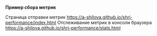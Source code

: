 **Пример сбора метрик**

Страница отправки метрик https://a-shilova.github.io/shri-performance/index.html
Отслеживание метрик в консоли браузера https://a-shilova.github.io/shri-performance/stats.html

